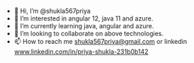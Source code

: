 - 👋 Hi, I’m @shukla567priya
- 👀 I’m interested in angular 12, java 11 and azure.
- 🌱 I’m currently learning java, angular and azure.
- 💞️ I’m looking to collaborate on above technologies.
- 📫 How to reach me shukla567priya@gmail.com or linkedin www.linkedin.com/in/priya-shukla-231b0b142


<!---
shukla567priya/shukla567priya is a ✨ special ✨ repository because its `README.md` (this file) appears on your GitHub profile.
You can click the Preview link to take a look at your changes.
--->
